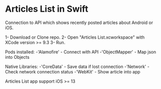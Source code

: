 # Articles List in Swift
Connection to API which shows recently posted articles about Android or iOS.


1-  Download or Clone repo.
2-  Open "Articles List.xcworkspace" with XCode version >= 9.3
3-  Run.

Pods installed:
 -'Alamofire' - Connect with API
 -'ObjectMapper' - Map json into Objects

Native Libraries:
-'CoreData' - Save data if lost connection
-'Network' - Check network connection status
-'WebKit' - Show article into app

Articles List app support iOS >= 13
